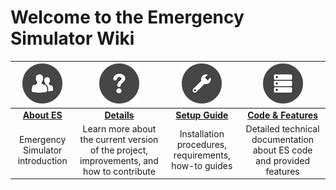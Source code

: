 # Welcome to the Emergency Simulator Wiki

[users]: https://github.com/HampelAlexandre/AleTest2/blob/master/users.png 
[help]: https://github.com/HampelAlexandre/AleTest2/blob/master/help.png 
[tools]: https://github.com/HampelAlexandre/AleTest2/blob/master/tools.png 
[database]: https://github.com/HampelAlexandre/AleTest2/blob/master/database.png 


|![users]                    |![help]                          |![tools]                       |![database]              |
|:--------------------------:|:-------------------------------:|:-----------------------------:|:-----------------------:|
|**[About ES](About-ES)**|**[Details](Details)**|**[Setup Guide](Setup-Guide)**|**[Code & Features](Documentation)**|
|Emergency Simulator introduction | Learn more about the current version of the project, improvements, and how to contribute | Installation procedures, requirements, how-to guides | Detailed technical documentation about ES code and provided features|
